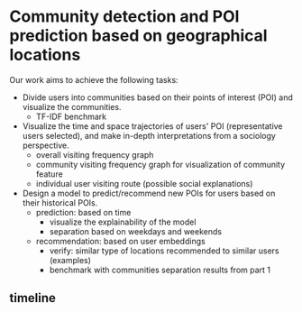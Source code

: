 # Community detection and POI prediction based on geographical locations

Our work aims to achieve the following tasks:

- Divide users into communities based on their points of interest (POI) and visualize the communities.
    - TF-IDF benchmark
- Visualize the time and space trajectories of users' POI (representative users selected), and make in-depth interpretations from a sociology perspective.
    - overall visiting frequency graph
    - community visiting frequency graph for visualization of community feature
    - individual user visiting route (possible social explanations)
- Design a model to predict/recommend new POIs for users based on their historical POIs.
    - prediction: based on time 
        - visualize the explainability of the model
        - separation based on weekdays and weekends
    - recommendation: based on user embeddings
        - verify: similar type of locations recommended to similar users (examples)
        - benchmark with communities separation results from part 1

## timeline


